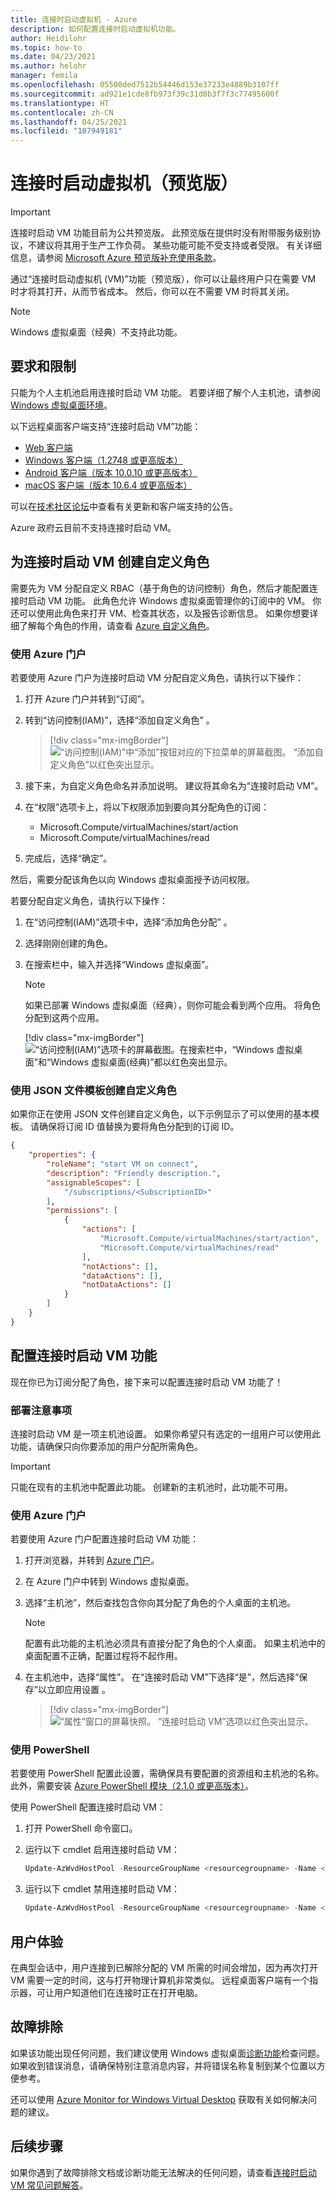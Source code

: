 ```yaml
---
title: 连接时启动虚拟机 - Azure
description: 如何配置连接时启动虚拟机功能。
author: Heidilohr
ms.topic: how-to
ms.date: 04/23/2021
ms.author: helohr
manager: femila
ms.openlocfilehash: 05500ded7512b54446d153e37233e4889b3107ff
ms.sourcegitcommit: ad921e1cde8fb973f39c31d0b3f7f3c77495600f
ms.translationtype: HT
ms.contentlocale: zh-CN
ms.lasthandoff: 04/25/2021
ms.locfileid: "107949181"
---
```

# <a name="start-virtual-machine-on-connect-preview"></a>连接时启动虚拟机（预览版）

> [!IMPORTANT]
> 连接时启动 VM 功能目前为公共预览版。
> 此预览版在提供时没有附带服务级别协议，不建议将其用于生产工作负荷。 某些功能可能不受支持或者受限。 有关详细信息，请参阅 [Microsoft Azure 预览版补充使用条款](https://azure.microsoft.com/support/legal/preview-supplemental-terms/)。

通过“连接时启动虚拟机 (VM)”功能（预览版），你可以让最终用户只在需要 VM 时才将其打开，从而节省成本。 然后，你可以在不需要 VM 时将其关闭。

>[!NOTE]
>Windows 虚拟桌面（经典）不支持此功能。

## <a name="requirements-and-limitations"></a>要求和限制

只能为个人主机池启用连接时启动 VM 功能。 若要详细了解个人主机池，请参阅 [Windows 虚拟桌面环境](environment-setup.md#host-pools)。

以下远程桌面客户端支持“连接时启动 VM”功能：

- [Web 客户端](connect-web.md)
- [Windows 客户端（1.2748 或更高版本）](connect-windows-7-10.md)
- [Android 客户端（版本 10.0.10 或更高版本）](connect-android.md)
- [macOS 客户端（版本 10.6.4 或更高版本）](connect-macos.md)

可以在[技术社区论坛](https://aka.ms/wvdtc)中查看有关更新和客户端支持的公告。

Azure 政府云目前不支持连接时启动 VM。

## <a name="create-a-custom-role-for-start-vm-on-connect"></a>为连接时启动 VM 创建自定义角色

需要先为 VM 分配自定义 RBAC（基于角色的访问控制）角色，然后才能配置连接时启动 VM 功能。 此角色允许 Windows 虚拟桌面管理你的订阅中的 VM。 你还可以使用此角色来打开 VM、检查其状态，以及报告诊断信息。 如果你想要详细了解每个角色的作用，请查看 [Azure 自定义角色](../role-based-access-control/custom-roles.md)。

### <a name="use-the-azure-portal"></a>使用 Azure 门户

若要使用 Azure 门户为连接时启动 VM 分配自定义角色，请执行以下操作：

1. 打开 Azure 门户并转到“订阅”。

2. 转到“访问控制(IAM)”，选择“添加自定义角色” 。

    > [!div class="mx-imgBorder"]
    > ![“访问控制(IAM)”中“添加”按钮对应的下拉菜单的屏幕截图。 “添加自定义角色”以红色突出显示。](media/add-custom-role.png)

3. 接下来，为自定义角色命名并添加说明。 建议将其命名为“连接时启动 VM”。

4. 在“权限”选项卡上，将以下权限添加到要向其分配角色的订阅： 
 
   - Microsoft.Compute/virtualMachines/start/action
   - Microsoft.Compute/virtualMachines/read

5. 完成后，选择“确定”。

然后，需要分配该角色以向 Windows 虚拟桌面授予访问权限。

若要分配自定义角色，请执行以下操作：

1. 在“访问控制(IAM)”选项卡中，选择“添加角色分配” 。

2. 选择刚刚创建的角色。

3. 在搜索栏中，输入并选择“Windows 虚拟桌面”。

      >[!NOTE]
      >如果已部署 Windows 虚拟桌面（经典），则你可能会看到两个应用。 将角色分配到这两个应用。
      >
      > [!div class="mx-imgBorder"]
      > ![“访问控制(IAM)”选项卡的屏幕截图。在搜索栏中，“Windows 虚拟桌面”和“Windows 虚拟桌面(经典)”都以红色突出显示。](media/add-role-assignment.png)

### <a name="create-a-custom-role-with-a-json-file-template"></a>使用 JSON 文件模板创建自定义角色

如果你正在使用 JSON 文件创建自定义角色，以下示例显示了可以使用的基本模板。 请确保将订阅 ID 值替换为要将角色分配到的订阅 ID。

```json
{
    "properties": {
        "roleName": "start VM on connect",
        "description": "Friendly description.",
        "assignableScopes": [
            "/subscriptions/<SubscriptionID>"
        ],
        "permissions": [
            {
                "actions": [
                    "Microsoft.Compute/virtualMachines/start/action",
                    "Microsoft.Compute/virtualMachines/read"
                ],
                "notActions": [],
                "dataActions": [],
                "notDataActions": []
            }
        ]
    }
}
```

## <a name="configure-the-start-vm-on-connect-feature"></a>配置连接时启动 VM 功能

现在你已为订阅分配了角色，接下来可以配置连接时启动 VM 功能了！

### <a name="deployment-considerations"></a>部署注意事项 

连接时启动 VM 是一项主机池设置。 如果你希望只有选定的一组用户可以使用此功能，请确保只向你要添加的用户分配所需角色。

>[!IMPORTANT]
> 只能在现有的主机池中配置此功能。 创建新的主机池时，此功能不可用。

### <a name="use-the-azure-portal"></a>使用 Azure 门户

若要使用 Azure 门户配置连接时启动 VM 功能：

1. 打开浏览器，并转到 [Azure 门户](https://portal.azure.com)。

2. 在 Azure 门户中转到 Windows 虚拟桌面。

3. 选择“主机池”，然后查找包含你向其分配了角色的个人桌面的主机池。

   >[!NOTE]
   > 配置有此功能的主机池必须具有直接分配了角色的个人桌面。 如果主机池中的桌面配置不正确，配置过程将不起作用。

4. 在主机池中，选择“属性”。 在“连接时启动 VM”下选择“是”，然后选择“保存”以立即应用设置  。

    > [!div class="mx-imgBorder"]
    > ![“属性”窗口的屏幕快照。 “连接时启动 VM”选项以红色突出显示。](media/properties-start-vm-on-connect.png)

### <a name="use-powershell"></a>使用 PowerShell

若要使用 PowerShell 配置此设置，需确保具有要配置的资源组和主机池的名称。 此外，需要安装 [Azure PowerShell 模块（2.1.0 或更高版本）](https://www.powershellgallery.com/packages/Az.DesktopVirtualization/2.1.0)。

使用 PowerShell 配置连接时启动 VM：

1. 打开 PowerShell 命令窗口。

2. 运行以下 cmdlet 启用连接时启动 VM：

    ```powershell
    Update-AzWvdHostPool -ResourceGroupName <resourcegroupname> -Name <hostpoolname> -StartVMOnConnect:$true
    ```

3. 运行以下 cmdlet 禁用连接时启动 VM：

    ```powershell
    Update-AzWvdHostPool -ResourceGroupName <resourcegroupname> -Name <hostpoolname> -StartVMOnConnect:$false
    ```

## <a name="user-experience"></a>用户体验

在典型会话中，用户连接到已解除分配的 VM 所需的时间会增加，因为再次打开 VM 需要一定的时间，这与打开物理计算机非常类似。 远程桌面客户端有一个指示器，可让用户知道他们在连接时正在打开电脑。

## <a name="troubleshooting"></a>故障排除

如果该功能出现任何问题，我们建议使用 Windows 虚拟桌面[诊断功能](diagnostics-log-analytics.md)检查问题。 如果收到错误消息，请确保特别注意消息内容，并将错误名称复制到某个位置以方便参考。

还可以使用 [Azure Monitor for Windows Virtual Desktop](azure-monitor.md) 获取有关如何解决问题的建议。

## <a name="next-steps"></a>后续步骤

如果你遇到了故障排除文档或诊断功能无法解决的任何问题，请查看[连接时启动 VM 常见问题解答](start-virtual-machine-connect-faq.md)。

